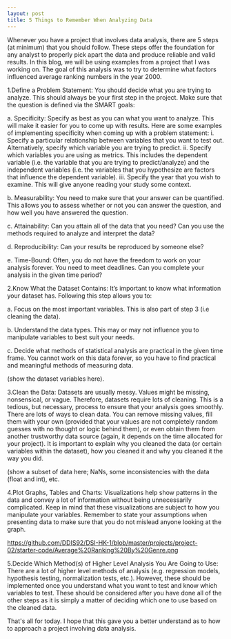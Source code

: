 ```yaml
---
layout: post
title: 5 Things to Remember When Analyzing Data
---
```



Whenever you have a project that involves data analysis, there are 5 steps (at minimum) that you should follow. These steps offer the foundation for any analyst to properly pick apart the data and produce reliable and valid results. In this blog, we will be using examples from a project that I was working on. The goal of this analysis was to try to determine what factors influenced average ranking numbers in the year 2000.

1.Define a Problem Statement: You should decide what you are trying to analyze. This should always be your first step in the project. Make sure that the question is defined via the SMART goals:

a.	Specificity: Specify as best as you can what you want to analyze. This will make it easier for you to come up with results. Here are some examples of implementing specificity when coming up with a problem statement:
  i.	Specify a particular relationship between variables that you want to test out. Alternatively, specify which variable you are trying to predict. 
  ii.	Specify which variables you are using as metrics. This includes the dependent variable (i.e. the variable that you are trying to predict/analyze) and the independent variables (i.e. the variables that you hypothesize are factors that influence the dependent variable).
  iii.	Specify the year that you wish to examine. This will give anyone reading your study some context.

b.	Measurability: You need to make sure that your answer can be quantified. This allows you to assess whether or not you can answer the question, and how well you have answered the question.
  
c.	Attainability: Can you attain all of the data that you need? Can you use the methods required to analyze and interpret the data?
  
d.	Reproducibility: Can your results be reproduced by someone else? 
  
e.	Time-Bound: Often, you do not have the freedom to work on your analysis forever. You need to meet deadlines. Can you complete your analysis in the given time period? 

2.Know What the Dataset Contains: It’s important to know what information your dataset has. Following this step allows you to:
  
a.	Focus on the most important variables. This is also part of step 3 (i.e cleaning the data).

b.	Understand the data types. This may or may not influence you to manipulate variables to best suit your needs. 

c.	Decide what methods of statistical analysis are practical in the given time frame. You cannot work on this data forever, so you have to find practical and meaningful methods of measuring data.

(show the dataset variables here).

3.Clean the Data: Datasets are usually messy. Values might be missing, nonsensical, or vague. Therefore, datasets require lots of cleaning. This is a tedious, but necessary, process to ensure that your analysis goes smoothly. There are lots of ways to clean data. You can remove missing values, fill them with your own (provided that your values are not completely random guesses with no thought or logic behind them), or even obtain them from another trustworthy data source (again, it depends on the time allocated for your project). It is important to explain why you cleaned the data (or certain variables within the dataset), how you cleaned it and why you cleaned it the way you did.

(show a subset of data here; NaNs, some inconsistencies with the data (float and int), etc.

4.Plot Graphs, Tables and Charts: Visualizations help show patterns in the data and convey a lot of information without being unnecessarily complicated. Keep in mind that these visualizations are subject to how you manipulate your variables. Remember to state your assumptions when presenting data to make sure that you do not mislead anyone looking at the graph.

https://github.com/DDIS92/DSI-HK-1/blob/master/projects/project-02/starter-code/Average%20Ranking%20By%20Genre.png

5.Decide Which Method(s) of Higher Level Analysis You Are Going to Use: There are a lot of higher level methods of analysis (e.g. regression models, hypothesis testing, normalization tests, etc.). However, these should be implemented once you understand what you want to test and know which variables to test. These should be considered after you have done all of the other steps as it is simply a matter of deciding which one to use based on the cleaned data.

That's all for today. I hope that this gave you a better understand as to how to approach a project involving data analysis. 	
